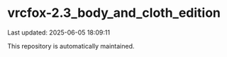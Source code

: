 # vrcfox-2.3_body_and_cloth_edition

Last updated: 2025-06-05 18:09:11

This repository is automatically maintained.
